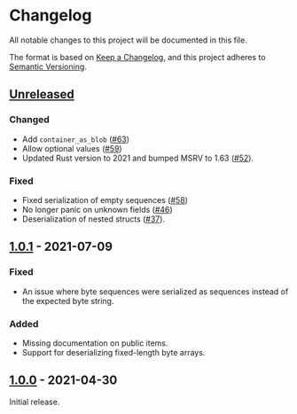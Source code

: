 # Changelog

All notable changes to this project will be documented in this file.

The format is based on [Keep a Changelog](https://keepachangelog.com/en/1.0.0/),
and this project adheres to [Semantic Versioning](https://semver.org/spec/v2.0.0.html).

## [Unreleased]

### Changed

- Add `container_as_blob` ([#63](https://github.com/monero-rs/monero-epee-bin-serde/pull/63))
- Allow optional values ([#59](https://github.com/monero-rs/monero-epee-bin-serde/pull/59))
- Updated Rust version to 2021 and bumped MSRV to 1.63 ([#52](https://github.com/monero-rs/monero-epee-bin-serde/pull/52)).

### Fixed

- Fixed serialization of empty sequences ([#58](https://github.com/monero-rs/monero-epee-bin-serde/pull/58))
- No longer panic on unknown fields ([#46](https://github.com/monero-rs/monero-epee-bin-serde/pull/46))
- Deserialization of nested structs ([#37](https://github.com/monero-rs/monero-epee-bin-serde/pull/37)).

## [1.0.1] - 2021-07-09

### Fixed

- An issue where byte sequences were serialized as sequences instead of the expected byte string.

### Added

- Missing documentation on public items.
- Support for deserializing fixed-length byte arrays.

## [1.0.0] - 2021-04-30

Initial release.

[Unreleased]: https://github.com/monero-rs/monero-epee-bin-serde/compare/1.0.1...HEAD
[1.0.1]: https://github.com/monero-rs/monero-epee-bin-serde/compare/v1.0.0...1.0.1
[1.0.0]: https://github.com/comit-network/monero-epee-bin-serde/compare/f29ab8bbd9a7221fe921dc253ee9bf4f94e95f92...v1.0.0
